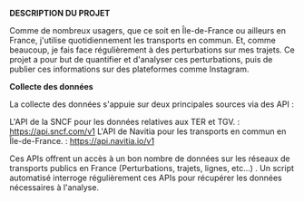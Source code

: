 **DESCRIPTION DU PROJET**

Comme de nombreux usagers, que ce soit en Île-de-France ou ailleurs en France, j'utilise quotidiennement les transports en commun. Et, comme beaucoup, je fais face régulièrement à des perturbations sur mes trajets. Ce projet a pour but de quantifier et d'analyser ces perturbations, puis de publier ces informations sur des plateformes comme Instagram.

**Collecte des données**

La collecte des données s'appuie sur deux principales sources via des API :

L'API de la SNCF pour les données relatives aux TER et TGV. : https://api.sncf.com/v1 L'API de Navitia pour les transports en commun en Île-de-France. : https://api.navitia.io/v1

Ces APIs offrent un accès à un bon nombre de données sur les réseaux de transports publics en France (Perturbations, trajets, lignes, etc...) . Un script automatisé interroge régulièrement ces APIs pour récupérer les données nécessaires à l'analyse.
